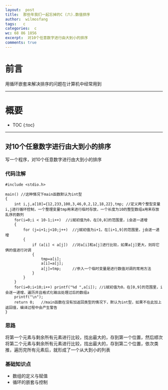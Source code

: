 ```yaml
---
layout:  post
title:  那些年我们一起忘掉的C (六).数值排序
author:  wilmosfang
tags:   c 
categories:  c
wc: 68 86 1856
excerpt:  对10个任意数字进行由大到小的排序
comments: true
---
```



# 前言

用循环嵌套来解决排序的问题在计算机中经常用到

---


# 概要

* TOC
{:toc}


---

## 对10个任意数字进行由大到小的排序

写一个程序，对10个任意数字进行由大到小的排序

### 代码注解

~~~
#include <stdio.h>

main() //这种情况下main函数默认为int型
{
	int i,j,a[10]={12,233,100,3,46,0,2,12,18,22},tmp; //定义两个整型变量i,j进行循环控制，一个整理变量tmp用来进行临时存放，一个长度为10的整型数组a用来存放乱序的数列
	for(i=0;i < 10-1;i++)  //i赋初值为0，在[0,8]的范围里，i会逐一递增
	{
		for (j=i+1;j<10;j++)  //j赋初值为i+1，在[i+1,9]的范围里，j会逐一递增
		{
			if (a[i] < a[j])  //对a[i]和a[j]进行比较，如果a[j]更大，则将它俩的值进行对调
			{
				tmp=a[i];
				a[i]=a[j];
				a[j]=tmp;     //参入一个临时变量是进行数值对调的常用方法
			}
		}
	}
	for(i=0;i<10;i++) printf("%d ",a[i]); //i赋初值为0，在[0,9]的范围里，i会逐一递增，遍历并且格式化输出处理过后的数组a
	printf("\n");
	return 0;	//main函数在没有加返回类型的情况下，默认为int型，如果不在此加上返回值，编译过程中会产生警告
}
~~~



### 思路

将第一个元素与剩余所有元素进行比较，找出最大的，存到第一个位置，然后顺次将第二个元素与剩余所有元素进行比较，找出最大的，存到第二个位置，依次类推，遍历完所有元素后，就形成了一个从大到小的列表

### 基础知识点


* 数组的定义与赋值
* 循环的嵌套与控制
